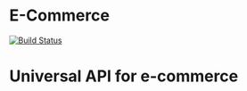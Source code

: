 # E-Commerce

[![Build Status](https://travis-ci.org/joemccann/dillinger.svg?branch=master)](https://travis-ci.org/joemccann/dillinger)

# Universal API for e-commerce
